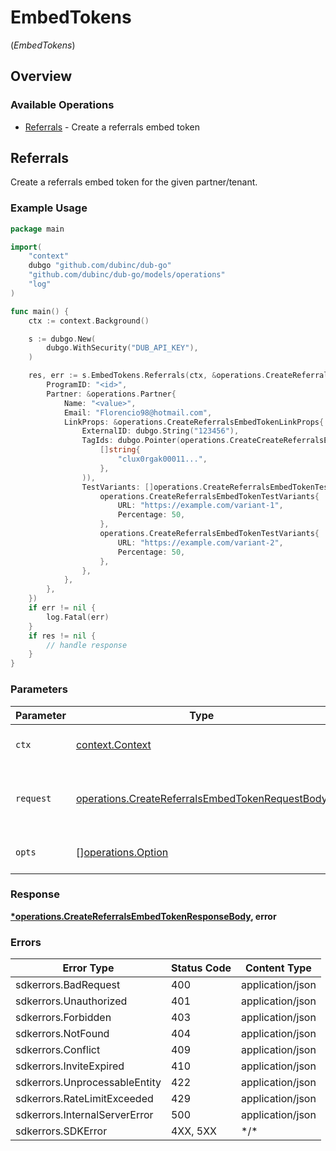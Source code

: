 # EmbedTokens
(*EmbedTokens*)

## Overview

### Available Operations

* [Referrals](#referrals) - Create a referrals embed token

## Referrals

Create a referrals embed token for the given partner/tenant.

### Example Usage

```go
package main

import(
	"context"
	dubgo "github.com/dubinc/dub-go"
	"github.com/dubinc/dub-go/models/operations"
	"log"
)

func main() {
    ctx := context.Background()

    s := dubgo.New(
        dubgo.WithSecurity("DUB_API_KEY"),
    )

    res, err := s.EmbedTokens.Referrals(ctx, &operations.CreateReferralsEmbedTokenRequestBody{
        ProgramID: "<id>",
        Partner: &operations.Partner{
            Name: "<value>",
            Email: "Florencio98@hotmail.com",
            LinkProps: &operations.CreateReferralsEmbedTokenLinkProps{
                ExternalID: dubgo.String("123456"),
                TagIds: dubgo.Pointer(operations.CreateCreateReferralsEmbedTokenTagIdsArrayOfStr(
                    []string{
                        "clux0rgak00011...",
                    },
                )),
                TestVariants: []operations.CreateReferralsEmbedTokenTestVariants{
                    operations.CreateReferralsEmbedTokenTestVariants{
                        URL: "https://example.com/variant-1",
                        Percentage: 50,
                    },
                    operations.CreateReferralsEmbedTokenTestVariants{
                        URL: "https://example.com/variant-2",
                        Percentage: 50,
                    },
                },
            },
        },
    })
    if err != nil {
        log.Fatal(err)
    }
    if res != nil {
        // handle response
    }
}
```

### Parameters

| Parameter                                                                                                          | Type                                                                                                               | Required                                                                                                           | Description                                                                                                        |
| ------------------------------------------------------------------------------------------------------------------ | ------------------------------------------------------------------------------------------------------------------ | ------------------------------------------------------------------------------------------------------------------ | ------------------------------------------------------------------------------------------------------------------ |
| `ctx`                                                                                                              | [context.Context](https://pkg.go.dev/context#Context)                                                              | :heavy_check_mark:                                                                                                 | The context to use for the request.                                                                                |
| `request`                                                                                                          | [operations.CreateReferralsEmbedTokenRequestBody](../../models/operations/createreferralsembedtokenrequestbody.md) | :heavy_check_mark:                                                                                                 | The request object to use for the request.                                                                         |
| `opts`                                                                                                             | [][operations.Option](../../models/operations/option.md)                                                           | :heavy_minus_sign:                                                                                                 | The options for this request.                                                                                      |

### Response

**[*operations.CreateReferralsEmbedTokenResponseBody](../../models/operations/createreferralsembedtokenresponsebody.md), error**

### Errors

| Error Type                    | Status Code                   | Content Type                  |
| ----------------------------- | ----------------------------- | ----------------------------- |
| sdkerrors.BadRequest          | 400                           | application/json              |
| sdkerrors.Unauthorized        | 401                           | application/json              |
| sdkerrors.Forbidden           | 403                           | application/json              |
| sdkerrors.NotFound            | 404                           | application/json              |
| sdkerrors.Conflict            | 409                           | application/json              |
| sdkerrors.InviteExpired       | 410                           | application/json              |
| sdkerrors.UnprocessableEntity | 422                           | application/json              |
| sdkerrors.RateLimitExceeded   | 429                           | application/json              |
| sdkerrors.InternalServerError | 500                           | application/json              |
| sdkerrors.SDKError            | 4XX, 5XX                      | \*/\*                         |